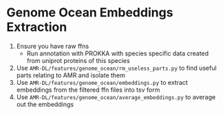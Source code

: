 # Genome Ocean Embeddings Extraction

1. Ensure you have raw ffns
    - Run annotation with PROKKA with species specific data created from uniprot proteins of this species
2. Use `AMR-DL/features/genome_ocean/rm_useless_parts.py` to find useful parts relating to AMR and isolate them
3. Use `AMR-DL/features/genome_ocean/embeddings.py` to extract embeddings from the filtered ffn files into tsv form
4. Use `AMR-DL/features/genome_ocean/average_embeddings.py` to average out the embeddings